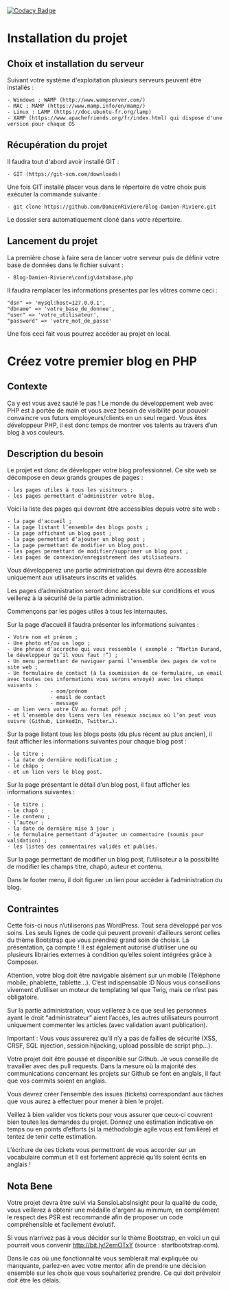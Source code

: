 [![Codacy Badge](https://api.codacy.com/project/badge/Grade/e3c19937c43a4f63ab0948f770ac6f01)](https://www.codacy.com/manual/DamienRiviere/Blog-Damien-Riviere?utm_source=github.com&amp;utm_medium=referral&amp;utm_content=DamienRiviere/Blog-Damien-Riviere&amp;utm_campaign=Badge_Grade)

# Installation du projet

## Choix et installation du serveur

Suivant votre système d'exploitation plusieurs serveurs peuvent être installés :

    - Windows : WAMP (http://www.wampserver.com/)
    - MAC : MAMP (https://www.mamp.info/en/mamp/)
    - Linux : LAMP (https://doc.ubuntu-fr.org/lamp)
    - XAMP (https://www.apachefriends.org/fr/index.html) qui dispose d'une version pour chaque OS 

## Récupération du projet

Il faudra tout d'abord avoir installé GIT :

    - GIT (https://git-scm.com/downloads) 
    
Une fois GIT installé placer vous dans le répertoire de votre choix puis exécuter la commande suivante :

    - git clone https://github.com/DamienRiviere/Blog-Damien-Riviere.git
    
Le dossier sera automatiquement cloné dans votre répertoire.

## Lancement du projet

La première chose à faire sera de lancer votre serveur puis de définir votre base de données dans le fichier suivant :

    - Blog-Damien-Riviere\config\database.php
    
Il faudra remplacer les informations présentes par les vôtres comme ceci : 

    "dsn" => 'mysql:host=127.0.0.1',
    "dbname" => 'votre_base_de_donnee',
    "user" => 'votre_utilisateur',
    "password" => 'votre_mot_de_passe'
        
Une fois ceci fait vous pourrez accéder au projet en local.

# Créez votre premier blog en PHP

## Contexte

Ça y est vous avez sauté le pas ! Le monde du développement web avec PHP est à portée de main et vous avez besoin de visibilité pour pouvoir convaincre vos futurs employeurs/clients en un seul regard. Vous êtes développeur PHP, il est donc temps de montrer vos talents au travers d’un blog à vos couleurs.

## Description du besoin

Le projet est donc de développer votre blog professionnel. Ce site web se décompose en deux grands groupes de pages :

    - les pages utiles à tous les visiteurs ;
    - les pages permettant d’administrer votre blog.

Voici la liste des pages qui devront être accessibles depuis votre site web :

    - la page d'accueil ;
    - la page listant l’ensemble des blogs posts ;
    - la page affichant un blog post ;
    - la page permettant d’ajouter un blog post ;
    - la page permettant de modifier un blog post.
    - les pages permettant de modifier/supprimer un blog post ;
    - les pages de connexion/enregistrement des utilisateurs.

Vous développerez une partie administration qui devra être accessible uniquement aux utilisateurs inscrits et validés.

Les pages d’administration seront donc accessible sur conditions et vous veillerez à la sécurité de la partie administration.

Commençons par les pages utiles à tous les internautes.

Sur la page d’accueil il faudra présenter les informations suivantes :

    - Votre nom et prénom ;
    - Une photo et/ou un logo ;
    - Une phrase d’accroche qui vous ressemble ( exemple : “Martin Durand, le développeur qu’il vous faut !”) ;
    - Un menu permettant de naviguer parmi l’ensemble des pages de votre site web ;
    - Un formulaire de contact (à la soumission de ce formulaire, un email avec toutes ces informations vous serons envoyé) avec les champs   suivants :
                  - nom/prénom
                  - email de contact
                  - message
    - un lien vers votre CV au format pdf ;
    - et l’ensemble des liens vers les réseaux sociaux où l’on peut vous suivre (Github, LinkedIn, Twitter…).

Sur la page listant tous les blogs posts (du plus récent au plus ancien), il faut afficher les informations suivantes pour chaque blog post :

    - le titre ;
    - la date de dernière modification ;
    - le châpo ;
    - et un lien vers le blog post.

Sur la page présentant le détail d’un blog post, il faut afficher les informations suivantes :

    - le titre ;
    - le chapô ;
    - le contenu ;
    - l’auteur ;
    - la date de dernière mise à jour ;
    - le formulaire permettant d’ajouter un commentaire (soumis pour validation) ;
    - les listes des commentaires validés et publiés.

Sur la page permettant de modifier un blog post, l’utilisateur a la possibilité de modifier les champs titre, chapô, auteur et contenu.

Dans le footer menu, il doit figurer un lien pour accéder à l’administration du blog.

## Contraintes

Cette fois-ci nous n’utiliserons pas WordPress. Tout sera développé par vos soins. Les seuls lignes de code qui peuvent provenir d’ailleurs seront celles du thème Bootstrap que vous prendrez grand soin de choisir. La présentation, ça compte ! Il est également autorisé d’utiliser une ou plusieurs librairies externes à condition qu’elles soient intégrées grâce à Composer.

Attention, votre blog doit être navigable aisément sur un mobile (Téléphone mobile, phablette, tablette…). C’est indispensable :D
Nous vous conseillons vivement d’utiliser un moteur de templating tel que Twig, mais ce n’est pas obligatoire.

Sur la partie administration, vous veillerez à ce que seul les personnes ayant le droit “administrateur” aient l’accès, les autres utilisateurs pourront uniquement commenter les articles (avec validation avant publication).

Important : Vous vous assurerez qu’il n’y a pas de failles de sécurité (XSS, CRSF, SQL injection, session hijacking, upload possible de script php…).

Votre projet doit être poussé et disponible sur Github. Je vous conseille de travailler avec des pull requests. Dans la mesure où la majorité des communications concernant les projets sur Github se font en anglais, il faut que vos commits soient en anglais.

Vous devrez créer l’ensemble des issues (tickets) correspondant aux tâches que vous aurez à effectuer pour mener à bien le projet.

Veillez à bien valider vos tickets pour vous assurer que ceux-ci couvrent bien toutes les demandes du projet. Donnez une estimation indicative en temps ou en points d’efforts (si la méthodologie agile vous est familière) et tentez de tenir cette estimation.

L’écriture de ces tickets vous permettront de vous accorder sur un vocabulaire commun et Il est fortement apprécié qu’ils soient écrits en anglais !

## Nota Bene

Votre projet devra être suivi via SensioLabsInsight pour la qualité du code, vous veillerez à obtenir une médaille d'argent au minimum, en complément le respect des PSR est recommandé afin de proposer un code compréhensible et facilement évolutif.

Si vous n’arrivez pas à vous décider sur le thème Bootstrap, en voici un qui pourrait vous convenir http://bit.ly/2emOTxY (source : startbootstrap.com).

Dans le cas où une fonctionnalité vous semblerait mal expliquée ou manquante, parlez-en avec votre mentor afin de prendre une décision ensemble sur les choix que vous souhaiteriez prendre. Ce qui doit prévaloir doit être les délais.
